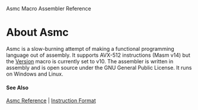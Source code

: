 Asmc Macro Assembler Reference

# About Asmc

Asmc is a slow-burning attempt of making a functional programming language out of assembly. It supports AVX-512 instructions (Masm v14) but the [Version](../symbol/at-version.md) macro is currently set to v10. The assembler is written in assembly and is open source under the GNU General Public License. It runs on Windows and Linux.

#### See Also

[Asmc Reference](../readme.md) | [Instruction Format](../directive/instruction-format.md)

